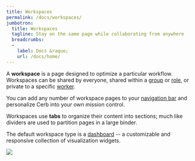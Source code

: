 ```yaml
---
title: Workspaces
permalink: /docs/workspaces/
jumbotron:
  title: Workspaces
  tagline: Stay on the same page while collaborating from anywhere
  breadcrumbs:
  -
    label: Docs &raquo;
    url: /docs/home/
---
```


A **workspace** is a page designed to optimize a particular workflow.  Workspaces can be shared by everyone, shared within a [group](/docs/groups/) or [role](/docs/roles/), or private to a specific [worker](/docs/workers/).

You can add any number of workspace pages to your [navigation bar](/docs/guide/workers/user-interface/#pages) and personalize Cerb into your own mission control.

Workspaces use **tabs** to organize their content into sections; much like dividers are used to partition pages in a large binder.

The default workspace type is a [dashboard](/docs/dashboards/) -- a customizable and responsive collection of visualization widgets.

<div class="cerb-screenshot">
<img src="/assets/images/docs/using-cerb/workspaces/workspace-home.png" class="screenshot">
</div>
